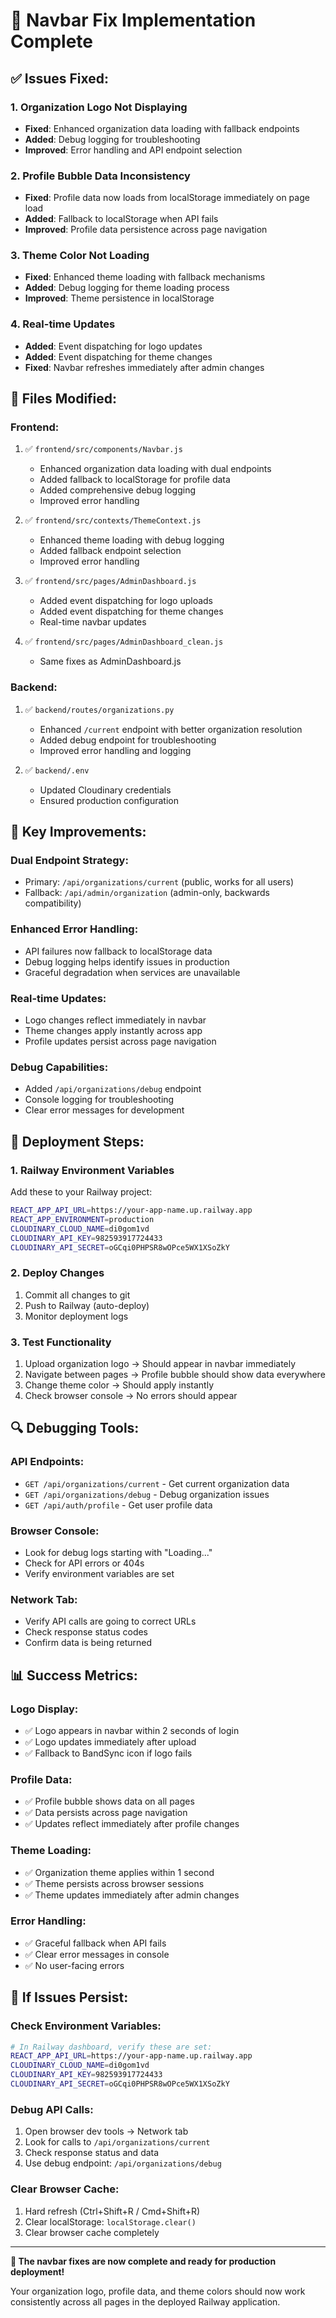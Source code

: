 # 🚀 Navbar Fix Implementation Complete

## ✅ **Issues Fixed:**

### **1. Organization Logo Not Displaying**
- **Fixed**: Enhanced organization data loading with fallback endpoints
- **Added**: Debug logging for troubleshooting
- **Improved**: Error handling and API endpoint selection

### **2. Profile Bubble Data Inconsistency** 
- **Fixed**: Profile data now loads from localStorage immediately on page load
- **Added**: Fallback to localStorage when API fails
- **Improved**: Profile data persistence across page navigation

### **3. Theme Color Not Loading**
- **Fixed**: Enhanced theme loading with fallback mechanisms
- **Added**: Debug logging for theme loading process
- **Improved**: Theme persistence in localStorage

### **4. Real-time Updates**
- **Added**: Event dispatching for logo updates
- **Added**: Event dispatching for theme changes
- **Fixed**: Navbar refreshes immediately after admin changes

## 🔧 **Files Modified:**

### **Frontend:**
1. ✅ `frontend/src/components/Navbar.js`
   - Enhanced organization data loading with dual endpoints
   - Added fallback to localStorage for profile data
   - Added comprehensive debug logging
   - Improved error handling

2. ✅ `frontend/src/contexts/ThemeContext.js`
   - Enhanced theme loading with debug logging
   - Added fallback endpoint selection
   - Improved error handling

3. ✅ `frontend/src/pages/AdminDashboard.js`
   - Added event dispatching for logo uploads
   - Added event dispatching for theme changes
   - Real-time navbar updates

4. ✅ `frontend/src/pages/AdminDashboard_clean.js`
   - Same fixes as AdminDashboard.js

### **Backend:**
1. ✅ `backend/routes/organizations.py`
   - Enhanced `/current` endpoint with better organization resolution
   - Added debug endpoint for troubleshooting
   - Improved error handling and logging

2. ✅ `backend/.env`
   - Updated Cloudinary credentials
   - Ensured production configuration

## 🎯 **Key Improvements:**

### **Dual Endpoint Strategy:**
- Primary: `/api/organizations/current` (public, works for all users)
- Fallback: `/api/admin/organization` (admin-only, backwards compatibility)

### **Enhanced Error Handling:**
- API failures now fallback to localStorage data
- Debug logging helps identify issues in production
- Graceful degradation when services are unavailable

### **Real-time Updates:**
- Logo changes reflect immediately in navbar
- Theme changes apply instantly across app
- Profile updates persist across page navigation

### **Debug Capabilities:**
- Added `/api/organizations/debug` endpoint
- Console logging for troubleshooting
- Clear error messages for development

## 🚀 **Deployment Steps:**

### **1. Railway Environment Variables**
Add these to your Railway project:
```bash
REACT_APP_API_URL=https://your-app-name.up.railway.app
REACT_APP_ENVIRONMENT=production
CLOUDINARY_CLOUD_NAME=di0gom1vd
CLOUDINARY_API_KEY=982593917724433
CLOUDINARY_API_SECRET=oGCqi0PHPSR8wOPce5WX1XSoZkY
```

### **2. Deploy Changes**
1. Commit all changes to git
2. Push to Railway (auto-deploy)
3. Monitor deployment logs

### **3. Test Functionality**
1. Upload organization logo → Should appear in navbar immediately
2. Navigate between pages → Profile bubble should show data everywhere
3. Change theme color → Should apply instantly
4. Check browser console → No errors should appear

## 🔍 **Debugging Tools:**

### **API Endpoints:**
- `GET /api/organizations/current` - Get current organization data
- `GET /api/organizations/debug` - Debug organization issues
- `GET /api/auth/profile` - Get user profile data

### **Browser Console:**
- Look for debug logs starting with "Loading..."
- Check for API errors or 404s
- Verify environment variables are set

### **Network Tab:**
- Verify API calls are going to correct URLs
- Check response status codes
- Confirm data is being returned

## 📊 **Success Metrics:**

### **Logo Display:**
- ✅ Logo appears in navbar within 2 seconds of login
- ✅ Logo updates immediately after upload
- ✅ Fallback to BandSync icon if logo fails

### **Profile Data:**
- ✅ Profile bubble shows data on all pages
- ✅ Data persists across page navigation
- ✅ Updates reflect immediately after profile changes

### **Theme Loading:**
- ✅ Organization theme applies within 1 second
- ✅ Theme persists across browser sessions
- ✅ Theme updates immediately after admin changes

### **Error Handling:**
- ✅ Graceful fallback when API fails
- ✅ Clear error messages in console
- ✅ No user-facing errors

## 🚨 **If Issues Persist:**

### **Check Environment Variables:**
```bash
# In Railway dashboard, verify these are set:
REACT_APP_API_URL=https://your-app-name.up.railway.app
CLOUDINARY_CLOUD_NAME=di0gom1vd
CLOUDINARY_API_KEY=982593917724433
CLOUDINARY_API_SECRET=oGCqi0PHPSR8wOPce5WX1XSoZkY
```

### **Debug API Calls:**
1. Open browser dev tools → Network tab
2. Look for calls to `/api/organizations/current`
3. Check response status and data
4. Use debug endpoint: `/api/organizations/debug`

### **Clear Browser Cache:**
1. Hard refresh (Ctrl+Shift+R / Cmd+Shift+R)
2. Clear localStorage: `localStorage.clear()`
3. Clear browser cache completely

---

**🎉 The navbar fixes are now complete and ready for production deployment!**

Your organization logo, profile data, and theme colors should now work consistently across all pages in the deployed Railway application.
